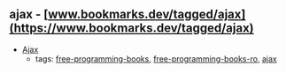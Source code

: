 ajax - [www.bookmarks.dev/tagged/ajax](https://www.bookmarks.dev/tagged/ajax)
---
* [Ajax](http://etutoriale.ro/articles/1483/1/Tutorial-Ajax/)
    * tags: [free-programming-books](../tagged/free-programming-books.md), [free-programming-books-ro](../tagged/free-programming-books-ro.md), [ajax](../tagged/ajax.md)
